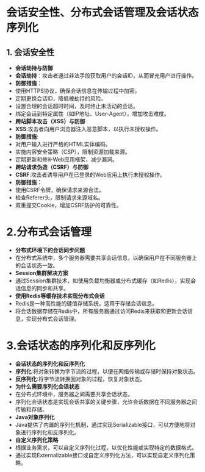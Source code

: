 # 会话安全性、分布式会话管理及会话状态序列化
## 1. 会话安全性
* **会话劫持与防御**
*  **会话劫持**：攻击者通过非法手段获取用户的会话ID，从而冒充用户进行操作。
* **防御措施**：
* 使用HTTPS协议，确保会话信息在传输过程中加密。
* 定期更换会话ID，降低被劫持的风险。
* 设置合理的会话超时时间，及时终止未活动的会话。
* 绑定会话到特定属性（如IP地址、User-Agent），增加攻击难度。
* **跨站脚本攻击（XSS）与防御**
* **XSS**:攻击者向用户浏览器注入恶意脚本，以执行未授权操作。
* **防御措施**:
* 对用户输入进行严格的HTML实体编码。
* 实施内容安全策略（CSP），限制资源加载来源。
* 定期更新和修补Web应用框架，减少漏洞。
* **跨站请求伪造（CSRF）与防御**
* **CSRF**:攻击者诱导用户在已登录的Web应用上执行未授权操作。
* **防御措施：**
* 使用CSRF令牌，确保请求来源合法。
* 检查Referer头，限制请求来源域名。
* 双重提交Cookie，增加CSRF防护的可靠性。
# 2.分布式会话管理
* **分布式环境下的会话同步问题**
* 在分布式系统中，多个服务器需要共享会话信息，以确保用户在不同服务器上的会话状态一致。
* **Session集群解决方案**
* 通过Session集群技术，如使用负载均衡器或分布式缓存（如Redis），实现会话信息的同步和共享。
* **使用Redis等缓存技术实现分布式会话**
* Redis是一种高性能的键值存储系统，适用于存储会话信息。
* 将会话数据存储在Redis中，所有服务器通过访问Redis来获取和更新会话信息，实现分布式会话管理。
# 3.会话状态的序列化和反序列化
* **会话状态的序列化和反序列化**
* **序列化**:将对象转换为字节流的过程，以便在网络传输或存储时保持对象状态。
* **反序列化**:将字节流转换回对象的过程，恢复对象状态。
* **为什么需要序列化会话状态**
* 在分布式环境中，服务器之间需要共享会话状态。
* 序列化会话状态是实现会话共享的关键步骤，允许会话数据在不同服务器之间传输和存储。
* **Java对象序列化**
* Java提供了内置的序列化机制，通过实现Serializable接口，可以方便地将对象进行序列化和反序列化。
* **自定义序列化策略**
* 根据业务需求，可以自定义序列化过程，以优化性能或实现特定的数据格式。
* 通过实现Externalizable接口或自定义序列化方法，可以实现自定义序列化策略。